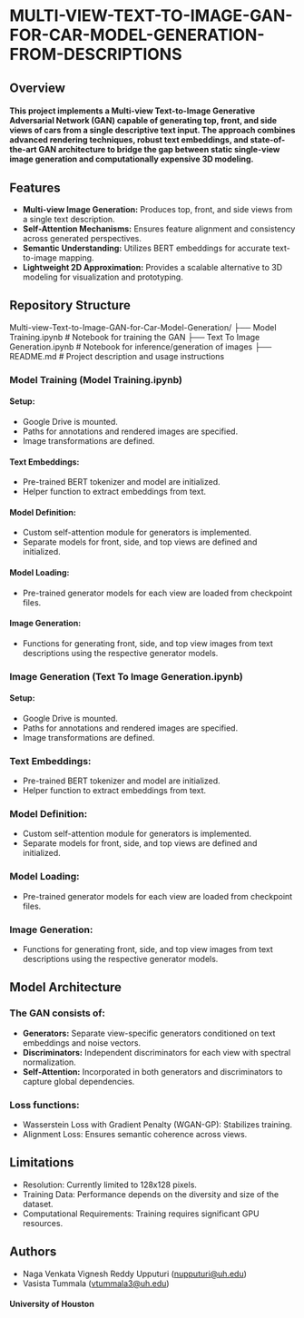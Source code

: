 # MULTI-VIEW-TEXT-TO-IMAGE-GAN-FOR-CAR-MODEL-GENERATION-FROM-DESCRIPTIONS

## Overview
#### This project implements a Multi-view Text-to-Image Generative Adversarial Network (GAN) capable of generating top, front, and side views of cars from a single descriptive text input. The approach combines advanced rendering techniques, robust text embeddings, and state-of-the-art GAN architecture to bridge the gap between static single-view image generation and computationally expensive 3D modeling.

## Features
-  **Multi-view Image Generation:** Produces top, front, and side views from a single text description.
-  **Self-Attention Mechanisms:** Ensures feature alignment and consistency across generated perspectives.
-  **Semantic Understanding:** Utilizes BERT embeddings for accurate text-to-image mapping.
-  **Lightweight 2D Approximation:** Provides a scalable alternative to 3D modeling for visualization and prototyping.

## Repository Structure
Multi-view-Text-to-Image-GAN-for-Car-Model-Generation/
├── Model Training.ipynb        # Notebook for training the GAN
├── Text To Image Generation.ipynb  # Notebook for inference/generation of images
├── README.md                   # Project description and usage instructions


### Model Training (Model Training.ipynb)

#### Setup:
- Google Drive is mounted.
- Paths for annotations and rendered images are specified.
- Image transformations are defined.

#### **Text Embeddings:**
- Pre-trained BERT tokenizer and model are initialized.
- Helper function to extract embeddings from text.

#### **Model Definition:**

- Custom self-attention module for generators is implemented.
- Separate models for front, side, and top views are defined and initialized.

#### **Model Loading:**

- Pre-trained generator models for each view are loaded from checkpoint files.

#### **Image Generation:**

- Functions for generating front, side, and top view images from text descriptions using the respective generator models.

### Image Generation (Text To Image Generation.ipynb)

#### Setup:

- Google Drive is mounted.
- Paths for annotations and rendered images are specified.
- Image transformations are defined.

### Text Embeddings:

- Pre-trained BERT tokenizer and model are initialized.
- Helper function to extract embeddings from text.

### Model Definition:

- Custom self-attention module for generators is implemented.
- Separate models for front, side, and top views are defined and initialized.

### Model Loading:

- Pre-trained generator models for each view are loaded from checkpoint files.

### Image Generation:

- Functions for generating front, side, and top view images from text descriptions using the respective generator models.


## Model Architecture
### The GAN consists of:

- **Generators:** Separate view-specific generators conditioned on text embeddings and noise vectors.
- **Discriminators:** Independent discriminators for each view with spectral normalization.
- **Self-Attention:** Incorporated in both generators and discriminators to capture global dependencies.

### Loss functions:

- Wasserstein Loss with Gradient Penalty (WGAN-GP): Stabilizes training.
- Alignment Loss: Ensures semantic coherence across views.

## Limitations
- Resolution: Currently limited to 128x128 pixels.
- Training Data: Performance depends on the diversity and size of the dataset.
- Computational Requirements: Training requires significant GPU resources.

## Authors
- Naga Venkata Vignesh Reddy Upputuri (nupputuri@uh.edu)
- Vasista Tummala (vtummala3@uh.edu)
#### University of Houston


